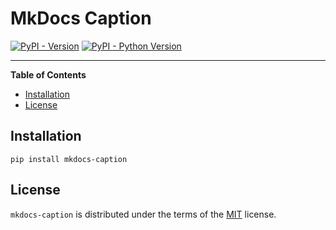 # MkDocs Caption

[![PyPI - Version](https://img.shields.io/pypi/v/mkdocs-caption.svg)](https://pypi.org/project/mkdocs-caption)
[![PyPI - Python Version](https://img.shields.io/pypi/pyversions/mkdocs-caption.svg)](https://pypi.org/project/mkdocs-caption)

-----

**Table of Contents**

- [Installation](#installation)
- [License](#license)

## Installation

```console
pip install mkdocs-caption
```

## License

`mkdocs-caption` is distributed under the terms of the [MIT](https://spdx.org/licenses/MIT.html) license.
